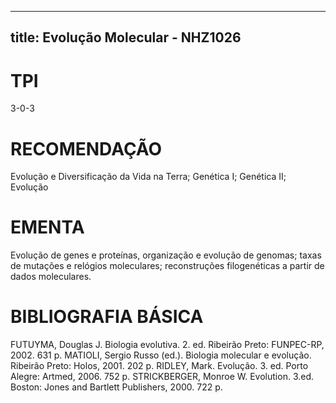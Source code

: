 
---
title: Evolução Molecular - NHZ1026 
---

# TPI

3-0-3

# RECOMENDAÇÃO

Evolução e Diversificação da Vida na Terra; Genética I; Genética II; Evolução

# EMENTA

Evolução de genes e proteínas, organização e evolução de genomas; taxas de mutações e relógios moleculares; reconstruções filogenéticas a partir de dados moleculares.

# BIBLIOGRAFIA BÁSICA

FUTUYMA, Douglas J. Biologia evolutiva. 2. ed. Ribeirão Preto: FUNPEC-RP, 2002. 631 p.
MATIOLI, Sergio Russo (ed.). Biologia molecular e evolução. Ribeirão Preto: Holos, 2001. 202 p. 
RIDLEY, Mark. Evolução. 3. ed. Porto Alegre: Artmed, 2006. 752 p.
STRICKBERGER, Monroe W. Evolution. 3.ed. Boston: Jones and Bartlett Publishers, 2000. 722 p.
        